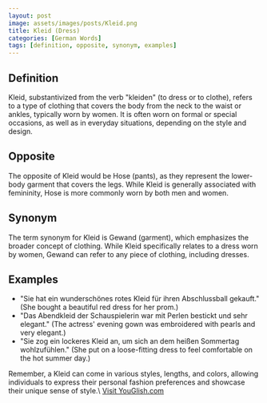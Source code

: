 ```yaml
---
layout: post
image: assets/images/posts/Kleid.png
title: Kleid (Dress)
categories: [German Words]
tags: [definition, opposite, synonym, examples]
---
```


## Definition

Kleid, substantivized from the verb "kleiden" (to dress or to clothe), refers to a type of clothing that covers the body from the neck to the waist or ankles, typically worn by women. It is often worn on formal or special occasions, as well as in everyday situations, depending on the style and design. 

## Opposite

The opposite of Kleid would be Hose (pants), as they represent the lower-body garment that covers the legs. While Kleid is generally associated with femininity, Hose is more commonly worn by both men and women.

## Synonym

The term synonym for Kleid is Gewand (garment), which emphasizes the broader concept of clothing. While Kleid specifically relates to a dress worn by women, Gewand can refer to any piece of clothing, including dresses.

## Examples

- "Sie hat ein wunderschönes rotes Kleid für ihren Abschlussball gekauft." (She bought a beautiful red dress for her prom.)
- "Das Abendkleid der Schauspielerin war mit Perlen bestickt und sehr elegant." (The actress' evening gown was embroidered with pearls and very elegant.)
- "Sie zog ein lockeres Kleid an, um sich an dem heißen Sommertag wohlzufühlen." (She put on a loose-fitting dress to feel comfortable on the hot summer day.)

Remember, a Kleid can come in various styles, lengths, and colors, allowing individuals to express their personal fashion preferences and showcase their unique sense of style.\ <a id="yg-widget-0" class="youglish-widget" data-query="Kleid" data-lang="german" data-components="8412" data-auto-start="0" data-bkg-color="theme_light" data-title="How%20to%20pronounce%20Kleid%20in%20German"  rel="nofollow" href="https://youglish.com">Visit YouGlish.com</a><script async src="https://youglish.com/public/emb/widget.js" charset="utf-8"></script>